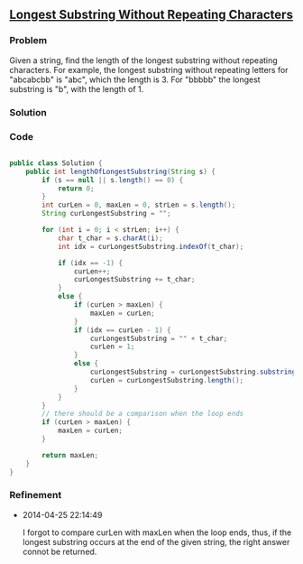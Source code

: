## [Longest Substring Without Repeating Characters](http://oj.leetcode.com/problems/longest-substring-without-repeating-characters/)

### Problem

Given a string, find the length of the longest substring without repeating characters. For example, the longest substring without repeating letters for "abcabcbb" is "abc", which the length is 3. For "bbbbb" the longest substring is "b", with the length of 1.

### Solution


### Code

``` Java

```

``` Java
public class Solution {
    public int lengthOfLongestSubstring(String s) {
        if (s == null || s.length() == 0) {
            return 0;
        }
        int curLen = 0, maxLen = 0, strLen = s.length();
        String curLongestSubstring = "";

        for (int i = 0; i < strLen; i++) {
            char t_char = s.charAt(i);
            int idx = curLongestSubstring.indexOf(t_char);

            if (idx == -1) {
                curLen++;
                curLongestSubstring += t_char;
            }
            else {
                if (curLen > maxLen) {
                    maxLen = curLen;
                }
                if (idx == curLen - 1) {
                    curLongestSubstring = "" + t_char;
                    curLen = 1;
                }
                else {
                    curLongestSubstring = curLongestSubstring.substring(idx+1) + t_char;
                    curLen = curLongestSubstring.length();
                }
            }
        }
        // there should be a comparison when the loop ends
        if (curLen > maxLen) {
            maxLen = curLen;
        }

        return maxLen;
    }
}
```

### Refinement

- 2014-04-25 22:14:49

    I forgot to compare curLen with maxLen when the loop ends, thus, if the longest substring occurs at the end of the given string, the right answer connot be returned.
